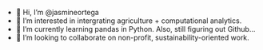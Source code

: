 - 👋 Hi, I’m @jasmineortega
- 👀 I’m interested in intergrating agriculture + computational analytics.
- 🌱 I’m currently learning pandas in Python. Also, still figuring out Github...
- 💞️ I’m looking to collaborate on non-profit, sustainability-oriented work.

<!---
jasmineortega/jasmineortega is a ✨ special ✨ repository because its `README.md` (this file) appears on your GitHub profile.
You can click the Preview link to take a look at your changes.
--->

